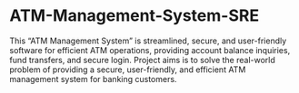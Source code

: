 # ATM-Management-System-SRE
This “ATM Management System” is streamlined, secure, and user-friendly software for efficient ATM operations, providing account balance inquiries, fund transfers, and secure login. Project aims is to solve the real-world problem of providing a secure, user-friendly, and efficient ATM management system for banking customers. 
